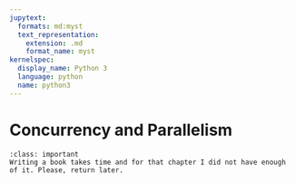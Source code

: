```yaml
---
jupytext:
  formats: md:myst
  text_representation:
    extension: .md
    format_name: myst
kernelspec:
  display_name: Python 3
  language: python
  name: python3
---
```


# Concurrency and Parallelism


````{admonition} Thsis chapter is not ready yet?
:class: important
Writing a book takes time and for that chapter I did not have enough of it. Please, return later.
````